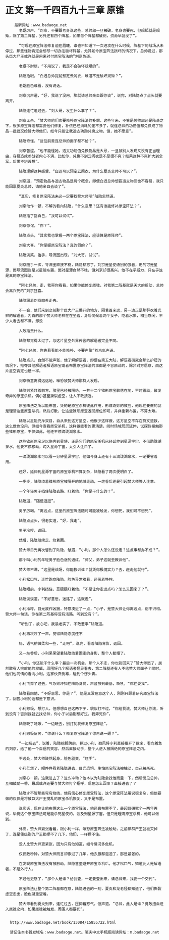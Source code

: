 # 正文 第一千四百九十三章 原锥
        最新网址：www.badaoge.net
          老妪厉声，“刘京，不要跟老身说这些，总帅部一旦被破，老身也要死，但规矩就是规矩，除了第二阵基，另外还有四个阵基，如果每个阵基都破例，资源早就没了”。
      
          “可现在原宝阵法修复迫在眉睫，谁也不知道下一次进攻在什么时候，阵基下的战场从未停过，那些怪物肯定会想尽一切办法破坏阵基，尤其如今原宝阵法损坏的情况下，总帅说过，那头巨大尸王或许就是用来对付原宝阵法的”刘京急道。
      
          老妪不耐烦，“不用说了，我是不会破坏规矩的”。
      
          陆隐抬眼，“白迟总帅提前预定云闾衣，难道不是破坏规矩？”。
      
          老妪脸色难看，没有说话。
      
          刘京沉声道，“好，我说了没用，那就请总帅亲自跟你谈”，说完，对陆隐点了点头就要离开。
      
          陆隐连忙追过去，“刘大哥，发生什么事了？”。
      
          刘京无奈，“赞大师他们索要修补原宝阵法的补偿，这些年来，不管是总帅部还是阵基之下，很多原宝阵法都需要他们修复，补偿已经消耗的差不多了，就连总帅的功勋值都兑换成了物品一批批交给赞大师他们，如今只能让我透支功勋兑换之物，但，她不愿意”。
      
          陆隐奇怪，“这位前辈连总帅的面子都不给？”。
      
          刘京苦涩，“也不能怪她，透支功勋值兑换物品是大忌，一旦被别人发现又没有正当理由，容易造成参战者内心不满，比如你，兑换不到云闾衣是不是很不爽？如果这种不爽扩大到全军，后果不堪设想”。
      
          陆隐理解这种感受，“白迟可以预定云闾衣，为什么夏炎总帅不可以？”。
      
          刘京道，“预定物品与透支物品是两个概念，即便白迟总帅想要透支物品也不容易，我只能回禀夏炎总帅，请他亲自去谈了”。
      
          “其实，修复原宝阵法未必一定要找赞大师吧”陆隐忽然道。
      
          刘京动作一顿，不解的看向陆隐，“什么意思？还有谁能修补原宝阵法？”。
      
          陆隐指了指自己，“我可以试试”。
      
          刘京惊诧，“你？”。
      
          陆隐点头，“其实我也掌握一两个原宝阵法，应该算是原阵师”。
      
          刘京大喜，“你掌握原宝阵法？真的假的？”。
      
          陆隐淡笑，抬手，导流图出现，“刘大哥，试试”。
      
          刘京随手一挥，导流图直接不稳，陆隐都忘了，刘京是星使级别的强者，用的可是星源，而导流图则是以星能布置，面对星源自然不稳，但刘京却很高兴，他不在乎威力，只在乎这是真的原宝阵法。
      
          “阿七兄弟，走，我带你看看，如果你能修复原锥，对我第二阵基就是天大的帮助，总帅会高兴死的”刘京狂喜。
      
          陆隐跟着刘京向外走去。
      
          不一会，他们来到之前那个巨大尸王爆开的地方，隔着百米远，另一边正是那群衣着光鲜的解语者，为首的那个赞大师老神在在坐着，身后伺候着两个女子，吃着水果，相当悠闲，不少人看去都不满，却没
      
          人敢指责什么。
      
          陆隐都觉得太过了，与这片星空外界传言的解语者完全不同。
      
          “阿七兄弟，你先看看能不能修补，不要声张”刘京低声道。
      
          陆隐点头，自然不能声张，他了解解语者，即便在第五大陆，解语者研究会那么护短的情况下，抢夺其他解语者解语原宝或者布置原宝阵法的事都是不容原谅的，除非对方愿意，而这片星空肯定也是一样。
      
          刘京特意离得远远地，唯恐被赞大师那群人发现。
      
          陆隐则紧盯着前方，那里已经被隔绝，一共十二个锥形原宝散落在地，不时震动，散发奇异的原宝杀机，偶尔甚至撕裂虚空，让人不敢接近。
      
          原宝阵法之所以能布置，凭的是原宝杀机彼此作用，形成奇妙的效应，他现在要做的就是理清这些原宝杀机，然后打散，让这些锥形原宝返回原位即可，并非重新布置，不算太难。
      
          陆隐以星能充斥双目，自从来到这方星空，他很少这样做，这方星空不存在符文道数，这么做也没用，但如今查看原宝杀机，这样做能看的更清楚，同时场域层层延伸，试探性接触那些锥形原宝，不仅如此，他还不停滴珑湖泉水。
      
          这些锥形原宝足以伤害到星使，正是它们的原宝杀机已经延伸到星源宇宙，不借助珑湖泉水，他要不停移动，跨入星源宇宙，太引人注目了。
      
          一滴珑湖泉水可以看一分钟星源宇宙，他如今身上还有十三滴珑湖泉水，一定要省着用。
      
          还好，延伸到星源宇宙的原宝杀机不算复杂，陆隐看了两次便明白了。
      
          一步步，陆隐绕着锥形原宝被隔开的地域走动，一炷香后还是引起赞大师等人注意。
      
          一个年轻男子挡住陆隐去路，盯着他，“你是干什么的？”。
      
          陆隐道，“随便逛逛”。
      
          男子厉喝，“离远点，这里的原宝阵法随时可能被触发，你想死，我们可不想死”。
      
          陆隐点点头，很老实道，“好，我走”。
      
          男子冷哼，返回。
      
          然后，陆隐继续走，绕着圈。
      
          赞大师目光再次瞥到了陆隐，皱眉，“小利，那个人怎么还没走？这点事都办不成？”。
      
          那个叫小利的年轻男子脸色涨的通红，“师父，弟子这就去教训他”。
      
          赞大师不满，“这里是战场，你能教训谁？就凭你极境实力？去，赶走他就行”。
      
          小利松口气，连忙跑向陆隐，脸色异常难看，还带着狰狞。
      
          陆隐眼前，小利挡住，恶狠狠盯着他，“不是让你走远点吗？怎么又回来了？”。
      
          陆隐淡淡道，“不好意思，迷路了，这就走”。
      
          小利冷哼，目光故作凶狠，特意凑近了一点，“小子，是赞大师让你离远点，别不识相，赞大师一句话，你在第二阵基将没有活路，听到没有？”。
      
          “听到了，放心吧，我最老实了，不敢惹事”陆隐道。
      
          小利再次哼了一声，觉得陆隐态度还不
      
          错，语气稍微柔和一些，“走吧”，说完，看着陆隐背影，返回。
      
          又一炷香后，小利呆呆望着陆隐绕着圈走的身影，整个人都懵了。
      
          “小利，你还能干什么事？最后一次机会，那个人不走，你也别回来了”赞大师怒了，居然敢有人挑衅他的权威，周围好几个解语者怪异看去，第二阵基还有人不给赞大师面子？同时，他们也同情的看向小利，这家伙真倒霉，碰到个愣头青。
      
          小利飞奔了过去，气急败坏挡在陆隐身前，声音放到最低，嘶吼，“你在耍我”。
      
          陆隐看向他，“不好意思，你是？”，他是真没在意这个人，刚刚只顾着研究原宝阵法了，回答小利的话都是下意识。
      
          小利怒极，想打人，但想想自己这两下子，貌似打不过，“你给我滚，赞大师让你滚，听到没有？否则我就去找总帅，你小子以后别想好过，我弄死你”。
      
          陆隐眨了眨眼，“一边玩去，别打扰我修复原宝阵法”。
      
          小利怒极反笑，“你说什么？修复原宝阵法？你再说一遍？”。
      
          “一边玩去”，说着，陆隐抬脚跨前，掠过小利，劲风将小利直接推开了数米，看向着急的刘京，给了他一个自信的笑容，然后直接动手，整个人进入被隔绝的原宝阵法之内。
      
          不远处，赞大师陡然起身，脸色剧变，“住手”。
      
          小利茫然了，眼睁睁看着陆隐进去，目光恐惧，生怕原宝阵法被触动，自己被杀死。
      
          刘京心一颤，这就进去了？这么冲动？他本以为陆隐会找他商量一下，然后面见总帅，互相鼓励一番，最后或许还要与赞大师打个招呼，现在怎么回事？直接进去了？
      
          陆隐才不管那些弯弯绕绕，他有信心修复原宝阵法，这个原宝阵法虽说很复杂，但他要做的仅仅是将被巨大尸王搅乱的原宝杀机恢复，又不是布置。
      
          说实话，现在让他布置这么一个原宝阵法，他还真布置不了，最起码研究个一两年再说，毕竟这个原宝阵法可是能杀死星使的，波及到星源宇宙，但只是理清原宝杀机，他可以做到。
      
          外面，赞大师紧张看着，跟小利一样，唯恐原宝阵法被触动，之前那群尸王就被灭掉了，连星使级别的尸王都撑不了几下，他们，一样撑不住。
      
          没人比赞大师更紧张，因为只有他知道，如今情况多危机。
      
          仅仅数秒钟，对赞大师而言却像过了几年，他衣服都湿透了，那是紧张的。
      
          在发现原宝阵法没有被触动，陆隐甚至避开原宝杀机后，他才松口气，知道此人是解语者，不是外行人。
      
          不过他更怒了，“那个人是谁？给我查，一定要查出来，请总帅来，我要一个交代”。
      
          原宝阵法让整个第二阵基都在意，陆隐进去的一刻，夏炎和龙老怪都知道了，他们撕裂虚空走出，脸色凝重望着。
      
          赞大师看到夏炎到来，连忙过去，压抑着怒气，低声道，“总帅，此人是谁？竟敢擅自进入原锥之内，如果原锥被触发，周围人都要死”。
      
      
      http://www.badaoge.net/book/13084/15855722.html
      
      请记住本书首发域名：www.badaoge.net。笔尖中文手机版阅读网址：m.badaoge.net